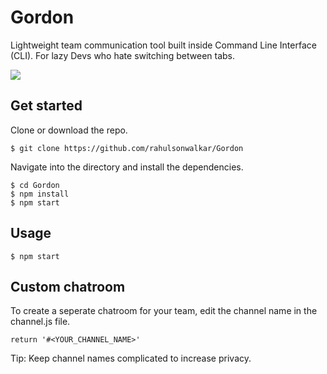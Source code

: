 # Gordon
Lightweight team communication tool built inside Command Line Interface (CLI). For lazy Devs who hate switching between tabs.

<img src="http://imgur.com/TKR9E5G.gif"/>

## Get started

Clone or download the repo.
```
$ git clone https://github.com/rahulsonwalkar/Gordon
```
Navigate into the directory and install the dependencies.
```
$ cd Gordon
$ npm install
$ npm start
```
## Usage
```
$ npm start
```

## Custom chatroom

To create a seperate chatroom for your team, edit the channel name in the channel.js file.

`return '#<YOUR_CHANNEL_NAME>'`

Tip: Keep channel names complicated to increase privacy.

